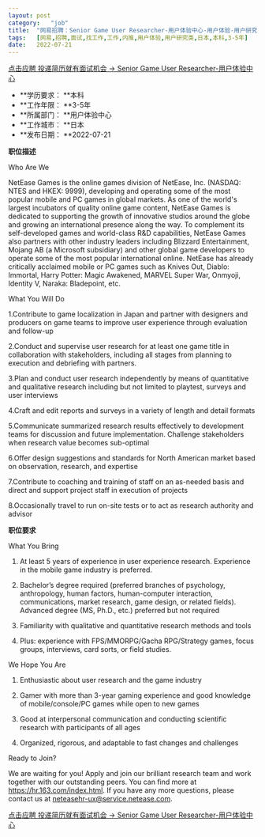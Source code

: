 ```yaml
---
layout:	post
category:	"job"
title:	"网易招聘：Senior Game User Researcher-用户体验中心-用户体验-用户研究类-日本本科3-5年"
tags:	[网易,招聘,面试,找工作,工作,内推,用户体验,用户研究类,日本,本科,3-5年]
date:	2022-07-21
---
```


[点击应聘 投递简历就有面试机会 ->  Senior Game User Researcher-用户体验中心](http://mobile.bole.netease.com/bole/boleDetail?id=41732&employeeId=346f03c3cda5f04c&key=all)



- **学历要求： **本科
- **工作年限： **3-5年
- **所属部门： **用户体验中心
- **工作城市： **日本
- **发布日期： **2022-07-21



**职位描述**

Who Are We

NetEase Games is the online games division of NetEase, Inc. (NASDAQ: NTES and HKEX: 9999), developing and operating some of the most popular mobile and PC games in global markets. As one of the world's largest incubators of quality online game content, NetEase Games is dedicated to supporting the growth of innovative studios around the globe and growing an international presence along the way. To complement its self-developed games and world-class R&amp;D capabilities, NetEase Games also partners with other industry leaders including Blizzard Entertainment, Mojang AB (a Microsoft subsidiary) and other global game developers to operate some of the most popular international online. NetEase has already critically acclaimed mobile or PC games such as Knives Out, Diablo: Immortal, Harry Potter: Magic Awakened, MARVEL Super War, Onmyoji, Identity Ⅴ, Naraka: Bladepoint, etc.



What You Will Do

1.Contribute to game localization in Japan and partner with designers and producers on game teams to improve user experience through evaluation and follow-up

2.Conduct and supervise user research for at least one game title in collaboration with stakeholders, including all stages from planning to execution and debriefing with partners.

3.Plan and conduct user research independently by means of quantitative and qualitative research including but not limited to playtest, surveys and user interviews

4.Craft and edit reports and surveys in a variety of length and detail formats

5.Communicate summarized research results effectively to development teams for discussion and future implementation. Challenge stakeholders when research value becomes sub-optimal

6.Offer design suggestions and standards for North American market based on observation, research, and expertise

7.Contribute to coaching and training of staff on an as-needed basis and direct and support project staff in execution of projects

8.Occasionally travel to run on-site tests or to act as research authority and advisor



**职位要求**

What You Bring

1. At least 5 years of experience in user experience research. Experience in the mobile game industry is preferred.

2. Bachelor’s degree required (preferred branches of psychology, anthropology, human factors, human-computer interaction, communications, market research, game design, or related fields). Advanced degree (MS, Ph.D., etc.) preferred but not required

3. Familiarity with qualitative and quantitative research methods and tools

4. Plus: experience with FPS/MMORPG/Gacha RPG/Strategy games, focus groups, interviews, card sorts, or field studies.



We Hope You Are

1. Enthusiastic about user research and the game industry

2. Gamer with more than 3-year gaming experience and good knowledge of mobile/console/PC games while open to new games

3. Good at interpersonal communication and conducting scientific research with participants of all ages

4. Organized, rigorous, and adaptable to fast changes and challenges



Ready to Join?

We are waiting for you! Apply and join our brilliant research team and work together with our outstanding peers. You can find more at https://hr.163.com/index.html. If you have any more questions, please contact us at neteasehr-ux@service.netease.com.



[点击应聘 投递简历就有面试机会 ->  Senior Game User Researcher-用户体验中心](http://mobile.bole.netease.com/bole/boleDetail?id=41732&employeeId=346f03c3cda5f04c&key=all)